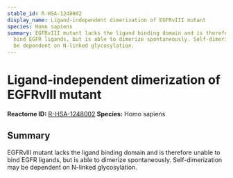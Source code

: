 ```yaml
---
stable_id: R-HSA-1248002
display_name: Ligand-independent dimerization of EGFRvIII mutant
species: Homo sapiens
summary: EGFRvIII mutant lacks the ligand binding domain and is therefore unable to
  bind EGFR ligands, but is able to dimerize spontaneously. Self-dimerization may
  be dependent on N-linked glycosylation.
---
```


# Ligand-independent dimerization of EGFRvIII mutant
**Reactome ID:** [R-HSA-1248002](https://reactome.org/content/detail/R-HSA-1248002)
**Species:** Homo sapiens

## Summary

EGFRvIII mutant lacks the ligand binding domain and is therefore unable to bind EGFR ligands, but is able to dimerize spontaneously. Self-dimerization may be dependent on N-linked glycosylation.
